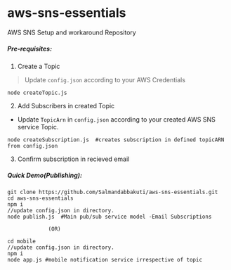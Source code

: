 # aws-sns-essentials
AWS SNS Setup and workaround Repository

##### Pre-requisites:
1. Create a Topic
> Update ```config.json``` according to your AWS Credentials
```
node createTopic.js
```
2. Add Subscribers in created Topic

- Update ```TopicArn``` in ```config.json``` according to your created AWS SNS service Topic.

```
node createSubscription.js  #creates subscription in defined topicARN from config.json
```
3. Confirm subscription in recieved email

##### Quick Demo(Publishing):
```
git clone https://github.com/Salmandabbakuti/aws-sns-essentials.git
cd aws-sns-essentials
npm i
//update config.json in directory.
node publish.js  #Main pub/sub service model -Email Subscriptions

             (OR)
             
cd mobile
//update config.json in directory.
npm i
node app.js #mobile notification service irrespective of topic

```
